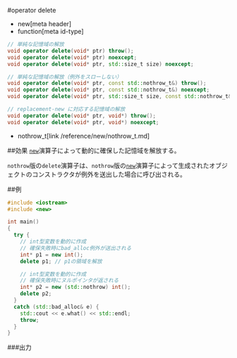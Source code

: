 #operator delete
* new[meta header]
* function[meta id-type]

```cpp
// 単純な記憶域の解放
void operator delete(void* ptr) throw();											// C++03 まで
void operator delete(void* ptr) noexcept;											// C++11 から
void operator delete(void* ptr, std::size_t size) noexcept;							// C++14 から

// 単純な記憶域の解放（例外をスローしない）
void operator delete(void* ptr, const std::nothrow_t&) throw();						// C++03 まで
void operator delete(void* ptr, const std::nothrow_t&) noexcept;					// C++11 から
void operator delete(void* ptr, std::size_t size, const std::nothrow_t&) noexcept;	// C++14 から

// replacement-new に対応する記憶域の解放
void operator delete(void* ptr, void*) throw();										// C++03 まで
void operator delete(void* ptr, void*) noexcept;									// C++11 から
```
* nothrow_t[link /reference/new/nothrow_t.md]

##効果
[`new`](op_new.md)演算子によって動的に確保した記憶域を解放する。

`nothrow`版の`delete`演算子は、`nothrow`版の[`new`](op_new.md)演算子によって生成されたオブジェクトのコンストラクタが例外を送出した場合に呼び出される。

##例
```cpp
#include <iostream>
#include <new>

int main()
{
  try {
    // int型変数を動的に作成
    // 確保失敗時にbad_alloc例外が送出される
    int* p1 = new int();
    delete p1; // p1の領域を解放

    // int型変数を動的に作成
    // 確保失敗時にヌルポインタが返される
    int* p2 = new (std::nothrow) int();
    delete p2;
  }
  catch (std::bad_alloc& e) {
    std::cout << e.what() << std::endl;
    throw;
  }
}
```

###出力
```
```
